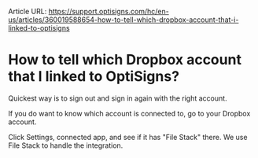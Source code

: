 Article URL: https://support.optisigns.com/hc/en-us/articles/360019588654-how-to-tell-which-dropbox-account-that-i-linked-to-optisigns

# How to tell which Dropbox account that I linked to OptiSigns?

Quickest way is to sign out and sign in again with the right account.  

If you do want to know which account is connected to, go to your Dropbox
account.

Click Settings, connected app, and see if it has "File Stack" there. We use
File Stack to handle the integration.

